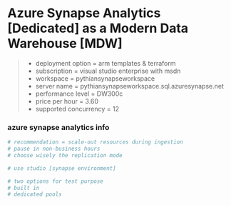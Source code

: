 # Azure Synapse Analytics [Dedicated] as a Modern Data Warehouse [MDW]

> * deployment option = arm templates & terraform 
> * subscription = visual studio enterprise with msdn
> * workspace = pythiansynapseworkspace
> * server name = pythiansynapseworkspace.sql.azuresynapse.net
> * performance level = DW300c
> * price per hour = 3.60
> * supported concurrency = 12

### azure synapse analytics info
```sh
# recommendation = scale-out resources during ingestion
# pause in non-business hours
# choose wisely the replication mode

# use studio [synapse environment]

# two options for test purpose
# built in 
# dedicated pools
```


